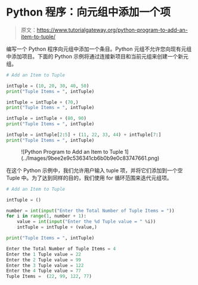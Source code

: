 # Python 程序：向元组中添加一个项

> 原文：<https://www.tutorialgateway.org/python-program-to-add-an-item-to-tuple/>

编写一个 Python 程序向元组中添加一个条目。Python 元组不允许您向现有元组中添加项目。下面的 Python 示例将通过连接新项目和当前元组来创建一个新元组。

```py
# Add an Item to Tuple

intTuple = (10, 20, 30, 40, 50)
print("Tuple Items = ", intTuple)

intTuple = intTuple + (70,)
print("Tuple Items = ", intTuple)

intTuple = intTuple + (80, 90)
print("Tuple Items = ", intTuple)

intTuple = intTuple[2:5] + (11, 22, 33, 44) + intTuple[7:]
print("Tuple Items = ", intTuple)
```

<figure class="wp-block-image size-large">![Python Program to Add an Item to Tuple 1](../Images/9bee2e9c536341cb6b0b9e0c83747661.png)</figure>

在这个 Python 示例中，我们允许用户输入 tuple 项，并将它们添加到一个空 Tuple 中。为了达到同样的目的，我们使用 for 循环范围来迭代元组项。

```py
# Add an Item to Tuple

intTuple = ()

number = int(input("Enter the Total Number of Tuple Items = "))
for i in range(1, number + 1):
    value = int(input("Enter the %d Tuple value = " %i))
    intTuple = intTuple + (value,)

print("Tuple Items = ", intTuple)
```

```py
Enter the Total Number of Tuple Items = 4
Enter the 1 Tuple value = 22
Enter the 2 Tuple value = 99
Enter the 3 Tuple value = 122
Enter the 4 Tuple value = 77
Tuple Items =  (22, 99, 122, 77)
```